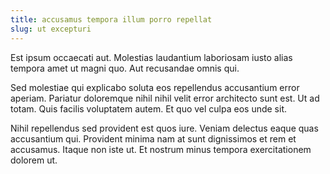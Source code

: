 ```yaml
---
title: accusamus tempora illum porro repellat
slug: ut excepturi
---
```


Est ipsum occaecati aut. Molestias laudantium laboriosam iusto alias tempora amet ut magni quo. Aut recusandae omnis qui.

Sed molestiae qui explicabo soluta eos repellendus accusantium error aperiam. Pariatur doloremque nihil nihil velit error architecto sunt est. Ut ad totam. Quis facilis voluptatem autem. Et quo vel culpa eos unde sit.

Nihil repellendus sed provident est quos iure. Veniam delectus eaque quas accusantium qui. Provident minima nam at sunt dignissimos et rem et accusamus. Itaque non iste ut. Et nostrum minus tempora exercitationem dolorem ut.
